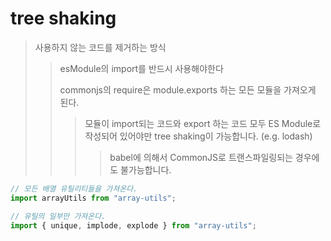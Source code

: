 # tree shaking

> 사용하지 않는 코드를 제거하는 방식
>
> > esModule의 import를 반드시 사용해야한다
> >
> > commonjs의 require은 module.exports 하는 모든 모듈을 가져오게 된다.
> >
> > > 모듈이 import되는 코드와 export 하는 코드 모두 ES Module로 작성되어 있어야만 tree shaking이 가능합니다. (e.g. lodash)
> > >
> > > > babel에 의해서 CommonJS로 트랜스파일링되는 경우에도 불가능합니다.

```js
// 모든 배열 유틸리티들을 가져온다.
import arrayUtils from "array-utils";
```

```js
// 유틸의 일부만 가져온다.
import { unique, implode, explode } from "array-utils";
```
